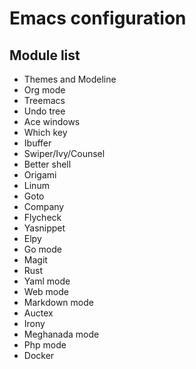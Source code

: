 # Emacs configuration

## Module list
- Themes and Modeline
- Org mode
- Treemacs
- Undo tree
- Ace windows
- Which key
- Ibuffer
- Swiper/Ivy/Counsel
- Better shell
- Origami
- Linum
- Goto
- Company
- Flycheck
- Yasnippet
- Elpy
- Go mode
- Magit
- Rust
- Yaml mode
- Web mode
- Markdown mode
- Auctex
- Irony
- Meghanada mode
- Php mode
- Docker

